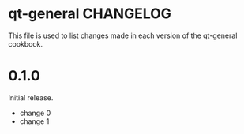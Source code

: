 # qt-general CHANGELOG

This file is used to list changes made in each version of the qt-general cookbook.

# 0.1.0

Initial release.

- change 0
- change 1

